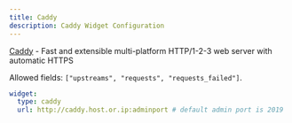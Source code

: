 ```yaml
---
title: Caddy
description: Caddy Widget Configuration
---
```


[Caddy](https://github.com/caddyserver/caddy) - Fast and extensible multi-platform HTTP/1-2-3 web server with automatic HTTPS

Allowed fields: `["upstreams", "requests", "requests_failed"]`.

```yaml
widget:
  type: caddy
  url: http://caddy.host.or.ip:adminport # default admin port is 2019
```
